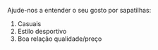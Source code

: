 Ajude-nos a entender o seu gosto por sapatilhas:
1. Casuais
2. Estilo desportivo
3. Boa relação qualidade/preço